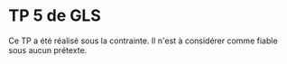 # TP 5 de GLS

Ce TP a été réalisé sous la contrainte.
Il n'est à considérer comme fiable sous aucun prétexte.
